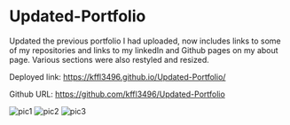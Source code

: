 # Updated-Portfolio

Updated the previous portfolio I had uploaded, now includes links to some of my repositories and links to my linkedIn and Github pages on my about page.  Various sections were also restyled and resized.

Deployed link: https://kffl3496.github.io/Updated-Portfolio/

Github URL: https://github.com/kffl3496/Updated-Portfolio

![pic1](https://user-images.githubusercontent.com/59713450/75127650-520ab680-568e-11ea-82de-d9a48a0bd100.png)
![pic2](https://user-images.githubusercontent.com/59713450/75127651-52a34d00-568e-11ea-9bb2-5edb2ee87541.png)
![pic3](https://user-images.githubusercontent.com/59713450/75127652-52a34d00-568e-11ea-994a-4525b86a0fd6.png)
